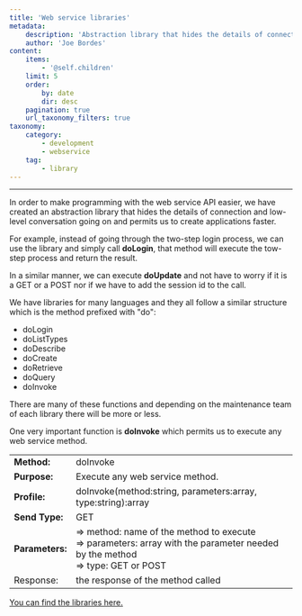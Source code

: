 ```yaml
---
title: 'Web service libraries'
metadata:
    description: 'Abstraction library that hides the details of connection and low-level conversation going on and permits us to create applications faster.'
    author: 'Joe Bordes'
content:
    items:
        - '@self.children'
    limit: 5
    order:
        by: date
        dir: desc
    pagination: true
    url_taxonomy_filters: true
taxonomy:
    category:
        - development
        - webservice
    tag:
        - library
---
```


---

In order to make programming with the web service API easier, we have
created an abstraction library that hides the details of connection and
low-level conversation going on and permits us to create applications
faster.

For example, instead of going through the two-step login process, we can
use the library and simply call **doLogin**, that method will execute
the tow-step process and return the result.

In a similar manner, we can execute **doUpdate** and not have to worry
if it is a GET or a POST nor if we have to add the session id to the
call.

We have libraries for many languages and they all follow a similar
structure which is the method prefixed with "do":

-   doLogin
-   doListTypes
-   doDescribe
-   doCreate
-   doRetrieve
-   doQuery
-   doInvoke

There are many of these functions and depending on the maintenance team
of each library there will be more or less.

One very important function is **doInvoke** which permits us to execute
any web service method.

<table class="table table-striped">
<tbody>
<tr>
<td><strong>Method:</strong></td>
<td>doInvoke</th>
</tr>
<tr>
<td><strong>Purpose:</strong></td>
<td>Execute any web service method.</th>
</tr>
<tr>
<td><strong>Profile:</strong></td>
<td>doInvoke(method:string, parameters:array, type:string):array</td>
</tr>
<tr>
<td><strong>Send Type:</strong></td>
<td>GET</td>
</tr>
<tr>
<td><strong>Parameters:</strong></td>
<td>=&gt; method: name of the method to execute<br />
=&gt; parameters: array with the parameter needed by the method<br />
=&gt; type: GET or POST</td>
</tr>
<tr>
<td>Response:</td>
<td>the response of the method called</td>
</tr>
</tbody>
</table>



[You can find the libraries
here.](https://github.com/tsolucio/coreBOSwsLibrary)


